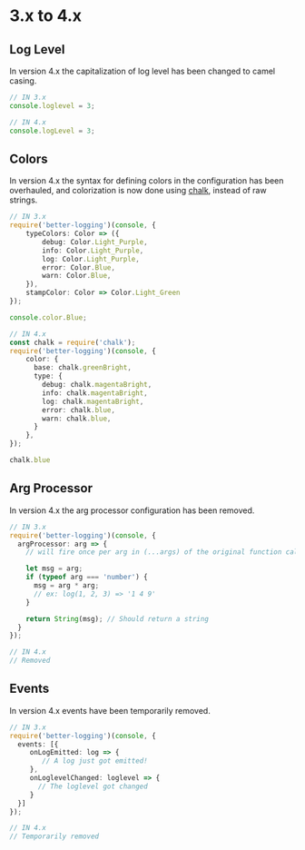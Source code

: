 # 3.x to 4.x

## Log Level

In version 4.x the capitalization of log level has been changed to camel casing.

```typescript
// IN 3.x
console.loglevel = 3;

// IN 4.x
console.logLevel = 3;
```

## Colors

In version 4.x the syntax for defining colors in the configuration has been overhauled, and colorization is now done using [chalk](https://github.com/chalk/chalk), instead of raw strings.

```typescript
// IN 3.x
require('better-logging')(console, {
    typeColors: Color => ({
        debug: Color.Light_Purple,
        info: Color.Light_Purple,
        log: Color.Light_Purple,
        error: Color.Blue,
        warn: Color.Blue,
    }),
    stampColor: Color => Color.Light_Green
});

console.color.Blue;

// IN 4.x
const chalk = require('chalk');
require('better-logging')(console, {
    color: {
      base: chalk.greenBright,
      type: {
        debug: chalk.magentaBright,
        info: chalk.magentaBright,
        log: chalk.magentaBright,
        error: chalk.blue,
        warn: chalk.blue,
      }
    },
});

chalk.blue
```

## Arg Processor

In version 4.x the arg processor configuration has been removed.

```typescript
// IN 3.x
require('better-logging')(console, {
  argProcessor: arg => {
    // will fire once per arg in (...args) of the original function call

    let msg = arg;
    if (typeof arg === 'number') {
      msg = arg * arg;
      // ex: log(1, 2, 3) => '1 4 9'
    }

    return String(msg); // Should return a string
  }
});

// IN 4.x
// Removed
```

## Events

In version 4.x events have been temporarily removed.

```typescript
// IN 3.x
require('better-logging')(console, {
  events: [{
     onLogEmitted: log => {
        // A log just got emitted!
     },
     onLoglevelChanged: loglevel => {
       // The loglevel got changed
     }
  }]
});

// IN 4.x
// Temporarily removed
```

